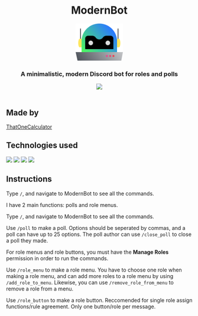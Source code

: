<div align="center">
    <h1>ModernBot</h1>
    <a href="https://modernbot.t1c.dev/"><img src="assets/logo.svg" height="100"></a>
    <br>
    <h3>A minimalistic, modern Discord bot for roles and polls</h3>
    <a href="https://discord.com/api/oauth2/authorize?client_id=923885285266292846&permissions=1376805841984&scope=bot%20applications.commands" target="blank"><img src="https://shields.io/badge/invite_the-discord_bot-5865F2?logo=discord&style=for-the-badge" height="35"/></a>
</div>

<br>

## Made by
[ThatOneCalculator](https://t1c.dev)

## Technologies used
<a href="https://python.org"><img src="https://upload.wikimedia.org/wikipedia/commons/thumb/c/c3/Python-logo-notext.svg/1200px-Python-logo-notext.svg.png" height=20/></a> <a href="https://disnake.dev"><img src="https://disnake.dev/assets/disnake-logo.png" height=20/></a> <a href="https://python-pillow.org/"> <a href="https://github.com/mongodb/mongo-python-driver"><img src="https://cdn.discordapp.com/attachments/810799100940255260/923740541181624360/mongodb_logo_icon_170943.svg" height=20/></a> <!--<a href="https://statcord.com"><img src="https://cdn.discordapp.com/attachments/810799100940255260/923742999542910976/ezgif-3-e69063bb05.png" height=20/></a> <a href="https://top.gg"><img src="https://blog.top.gg/favicon.png" height=20/></a> --><a href="https://shields.io/"><img src="https://avatars.githubusercontent.com/u/6254238?s=200&v=4" height=20 /></a>

## Instructions

Type `/`, and navigate to ModernBot to see all the commands.

I have 2 main functions: polls and role menus.

Type `/`, and navigate to ModernBot to see all the commands.

Use `/poll` to make a poll.
Options should be seperated by commas, and a poll can have up to 25 options.
The poll author can use `/close_poll` to close a poll they made.

For role menus and role buttons, you must have the **Manage Roles** permission in order to run the commands.

Use `/role_menu` to make a role menu.
You have to choose one role when making a role menu, and can add more roles to a role menu by using `/add_role_to_menu`.
Likewise, you can use `/remove_role_from_menu` to remove a role from a menu.

Use `/role_button` to make a role button.
Reccomended for single role assign functions/rule agreement.
Only one button/role per message.